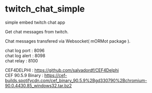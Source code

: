 # twitch_chat_simple
simple embed twitch chat app  

Get chat messages from twitch.  

Chat messages transfered via Websocket( mORMot package ).  

chat log port : 8096  
chat log alert : 8098  
chat relay : 8100  
  
CEF4DELPHI : <https://github.com/salvadordf/CEF4Delphi>  
CEF 90.5.9 Binary : <https://cef-builds.spotifycdn.com/cef_binary_90.5.9%2Bgd330790%2Bchromium-90.0.4430.85_windows32.tar.bz2>  

